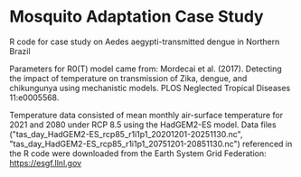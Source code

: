 # Mosquito Adaptation Case Study
R code for case study on Aedes aegypti-transmitted dengue in Northern Brazil

Parameters for R0(T) model came from: Mordecai et al. (2017). Detecting the impact of temperature on transmission of Zika, dengue, and chikungunya using mechanistic models. PLOS Neglected Tropical Diseases 11:e0005568.

Temperature data consisted of mean monthly air-surface temperature for 2021 and 2080 under RCP 8.5 using the HadGEM2-ES model. Data files ("tas_day_HadGEM2-ES_rcp85_r1i1p1_20201201-20251130.nc", "tas_day_HadGEM2-ES_rcp85_r1i1p1_20751201-20851130.nc") referenced in the R code were downloaded from the Earth System Grid Federation:
https://esgf.llnl.gov


